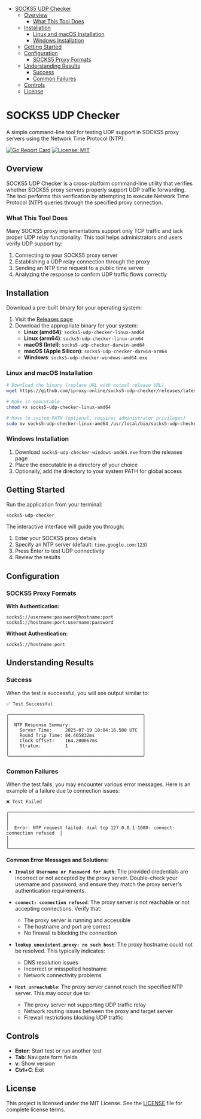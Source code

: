 - [SOCKS5 UDP Checker](#socks5-udp-checker)
  - [Overview](#overview)
    - [What This Tool Does](#what-this-tool-does)
  - [Installation](#installation)
    - [Linux and macOS Installation](#linux-and-macos-installation)
    - [Windows Installation](#windows-installation)
  - [Getting Started](#getting-started)
  - [Configuration](#configuration)
    - [SOCKS5 Proxy Formats](#socks5-proxy-formats)
  - [Understanding Results](#understanding-results)
    - [Success](#success)
    - [Common Failures](#common-failures)
  - [Controls](#controls)
  - [License](#license)


# SOCKS5 UDP Checker

A simple command-line tool for testing UDP support in SOCKS5 proxy servers using the Network Time Protocol (NTP).

[![Go Report Card](https://goreportcard.com/badge/github.com/iproxy-online/socks5-udp-checker)](https://goreportcard.com/report/github.com/iproxy-online/socks5-udp-checker)
[![License: MIT](https://img.shields.io/badge/License-MIT-yellow.svg)](https://opensource.org/licenses/MIT)

## Overview

SOCKS5 UDP Checker is a cross-platform command-line utility that verifies whether SOCKS5 proxy servers properly support UDP traffic forwarding. The tool performs this verification by attempting to execute Network Time Protocol (NTP) queries through the specified proxy connection.

### What This Tool Does

Many SOCKS5 proxy implementations support only TCP traffic and lack proper UDP relay functionality. This tool helps administrators and users verify UDP support by:

1. Connecting to your SOCKS5 proxy server
2. Establishing a UDP relay connection through the proxy
3. Sending an NTP time request to a public time server
4. Analyzing the response to confirm UDP traffic flows correctly

## Installation

Download a pre-built binary for your operating system:

1. Visit the [Releases page](https://github.com/iproxy-online/socks5-udp-checker/releases)
2. Download the appropriate binary for your system:
   - **Linux (amd64)**: `socks5-udp-checker-linux-amd64`
   - **Linux (arm64)**: `socks5-udp-checker-linux-arm64`
   - **macOS (Intel)**: `socks5-udp-checker-darwin-amd64`
   - **macOS (Apple Silicon)**: `socks5-udp-checker-darwin-arm64`
   - **Windows**: `socks5-udp-checker-windows-amd64.exe`

### Linux and macOS Installation
```bash
# Download the binary (replace URL with actual release URL)
wget https://github.com/iproxy-online/socks5-udp-checker/releases/latest/download/socks5-udp-checker-linux-amd64

# Make it executable
chmod +x socks5-udp-checker-linux-amd64

# Move to system PATH (optional, requires administrator privileges)
sudo mv socks5-udp-checker-linux-amd64 /usr/local/bin/socks5-udp-checker
```

### Windows Installation
1. Download `socks5-udp-checker-windows-amd64.exe` from the releases page
2. Place the executable in a directory of your choice
3. Optionally, add the directory to your system PATH for global access

## Getting Started

Run the application from your terminal:

```bash
socks5-udp-checker
```

The interactive interface will guide you through:
1. Enter your SOCKS5 proxy details
2. Specify an NTP server (default: `time.google.com:123`)
3. Press Enter to test UDP connectivity
4. Review the results

## Configuration

### SOCKS5 Proxy Formats

**With Authentication:**
```
socks5://username:password@hostname:port
socks5://hostname:port:username:password
```

**Without Authentication:**
```
socks5://hostname:port
```

## Understanding Results

### Success

When the test is successful, you will see output similar to:

```
✅ Test Successful

╭──────────────────────────────────────────────────╮
│                                                  │
│  NTP Response Summary:                           │
│    Server Time:     2025-07-19 10:04:16.500 UTC  │
│    Round Trip Time: 84.405832ms                  │
│    Clock Offset:    164.200067ms                 │
│    Stratum:         1                            │
│                                                  │
╰──────────────────────────────────────────────────╯
```

### Common Failures

When the test fails, you may encounter various error messages. Here is an example of a failure due to connection issues:

```
❌ Test Failed

╭───────────────────────────────────────────────────────────────────────────────────╮
│                                                                                   │
│  Error: NTP request failed: dial tcp 127.0.0.1:1080: connect: connection refused  │
│                                                                                   │
╰───────────────────────────────────────────────────────────────────────────────────╯
```

**Common Error Messages and Solutions:**

- **`Invalid Username or Password for Auth`**: The provided credentials are incorrect or not accepted by the proxy server. Double-check your username and password, and ensure they match the proxy server's authentication requirements.

- **`connect: connection refused`**: The proxy server is not reachable or not accepting connections. Verify that:
  - The proxy server is running and accessible
  - The hostname and port are correct
  - No firewall is blocking the connection

- **`lookup unexistent.proxy: no such host`**: The proxy hostname could not be resolved. This typically indicates:
  - DNS resolution issues
  - Incorrect or misspelled hostname
  - Network connectivity problems

- **`Host unreachable`**: The proxy server cannot reach the specified NTP server. This may occur due to:
  - The proxy server not supporting UDP traffic relay
  - Network routing issues between the proxy and target server
  - Firewall restrictions blocking UDP traffic

## Controls

- **Enter**: Start test or run another test
- **Tab**: Navigate form fields
- **v**: Show version
- **Ctrl+C**: Exit

## License

This project is licensed under the MIT License. See the [LICENSE](LICENSE) file for complete license terms.
